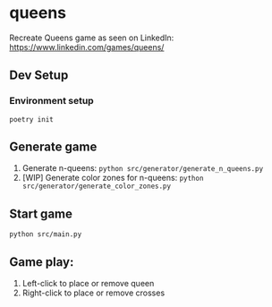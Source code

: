 # queens
Recreate Queens game as seen on LinkedIn: https://www.linkedin.com/games/queens/

## Dev Setup
### Environment setup
`poetry init`


## Generate game
1. Generate n-queens: `python src/generator/generate_n_queens.py`
2. [WIP] Generate color zones for n-queens: `python src/generator/generate_color_zones.py`


## Start game
`python src/main.py`

## Game play:
1. Left-click to place or remove queen
2. Right-click to place or remove crosses



